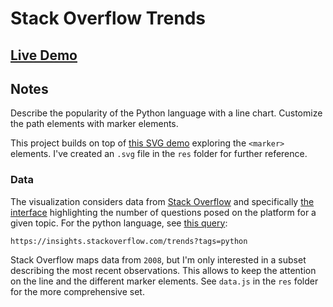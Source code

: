 # Stack Overflow Trends

## [Live Demo](https://codepen.io/borntofrappe/pen/oNjjdeZ)

## Notes

Describe the popularity of the Python language with a line chart. Customize the path elements with marker elements.

This project builds on top of [this SVG demo](https://codepen.io/borntofrappe/pen/wvKKzzE) exploring the `<marker>` elements. I've created an `.svg` file in the `res` folder for further reference.

### Data

The visualization considers data from [Stack Overflow](https://stackoverflow.com/) and specifically [the interface](https://insights.stackoverflow.com/) highlighting the number of questions posed on the platform for a given topic. For the python language, see [this query](https://insights.stackoverflow.com/trends?tags=python):

```code
https://insights.stackoverflow.com/trends?tags=python
```

Stack Overflow maps data from `2008`, but I'm only interested in a subset describing the most recent observations. This allows to keep the attention on the line and the different marker elements. See `data.js` in the `res` folder for the more comprehensive set.
